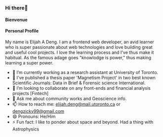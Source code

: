 ### Hi there👋

#### Bienvenue
#### Personal Profile
My name is Elijah  A  Deng. I am a frontend web developer, an avid learner who is super passionate about web technologies and love building great and useful cool projects. I love the learning process and I've thus make it habitual. As the famous adage goes "knowlodge is power," thus making learning a super power.

- 🔭 I’m currently working as a research assistant at University of Toronto.
- 🌱 I've published a thesis paper 'Magnetism Project' in two best known Scientific Journals: Data in Brief & Forensic science International. 
- 👯 I’m looking to collaborate on any front-ends and financial analysis projects [Fintech]
- 💬 Ask me about community works and Geoscience info.
- 📫 How to reach me: elijah.deng@mail.utoronto.ca or dengzicky99@gmail.com
- 😄 Pronouns: He/Him
- ⚡ Fun fact: I like to ponder about space and beyond. Had a thing with Astrophysics
